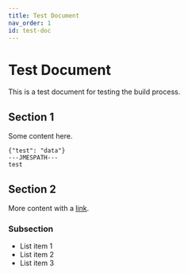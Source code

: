 ```yaml
---
title: Test Document
nav_order: 1
id: test-doc
---
```


# Test Document

This is a test document for testing the build process.

## Section 1

Some content here.

```jmespath-interactive Test Example
{"test": "data"}
---JMESPATH---
test
```

## Section 2

More content with a [link](https://example.com).

### Subsection

- List item 1
- List item 2
- List item 3
